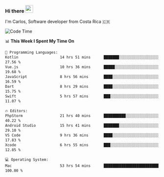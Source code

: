 ### Hi there <img src="https://media.giphy.com/media/hvRJCLFzcasrR4ia7z/giphy.gif" width="25px" height="25px">

I'm Carlos, Software developer from Costa Rica 🇨🇷

[//]: # (<a href="https://app.daily.dev/carum98"><img src="https://github.com/carum98/carum98/blob/main/devcard.svg" width="400" alt="Carlos Umaña Acevedo's Dev Card"/></a>)


<!--START_SECTION:waka-->
![Code Time](http://img.shields.io/badge/Code%20Time-11%2C068%20hrs%2040%20mins-blue)

📊 **This Week I Spent My Time On** 

```text
💬 Programming Languages: 
Kotlin                   14 hrs 51 mins      ███████░░░░░░░░░░░░░░░░░░   27.56 % 
Vue.js                   10 hrs 36 mins      █████░░░░░░░░░░░░░░░░░░░░   19.68 % 
JavaScript               8 hrs 56 mins       ████░░░░░░░░░░░░░░░░░░░░░   16.59 % 
Dart                     8 hrs 29 mins       ████░░░░░░░░░░░░░░░░░░░░░   15.75 % 
Swift                    5 hrs 57 mins       ███░░░░░░░░░░░░░░░░░░░░░░   11.07 % 

🔥 Editors: 
PhpStorm                 21 hrs 40 mins      ██████████░░░░░░░░░░░░░░░   40.22 % 
Android Studio           15 hrs 41 mins      ███████░░░░░░░░░░░░░░░░░░   29.10 % 
VS Code                  9 hrs 36 mins       ████░░░░░░░░░░░░░░░░░░░░░   17.83 % 
Xcode                    6 hrs 55 mins       ███░░░░░░░░░░░░░░░░░░░░░░   12.85 % 

💻 Operating System: 
Mac                      53 hrs 54 mins      █████████████████████████   100.00 % 
```


<!--END_SECTION:waka-->
